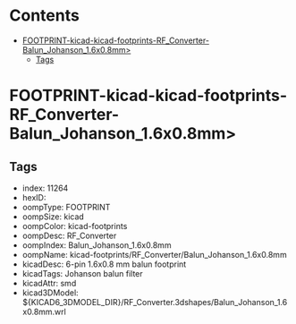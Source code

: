 



Contents
========

* [FOOTPRINT-kicad-kicad-footprints-RF_Converter-Balun_Johanson_1.6x0.8mm>](#footprint-kicad-kicad-footprints-rf_converter-balun_johanson_16x08mm)
	* [Tags](#tags)

# FOOTPRINT-kicad-kicad-footprints-RF_Converter-Balun_Johanson_1.6x0.8mm>

## Tags

- index: 11264
- hexID: 
- oompType: FOOTPRINT
- oompSize: kicad
- oompColor: kicad-footprints
- oompDesc: RF_Converter
- oompIndex: Balun_Johanson_1.6x0.8mm
- oompName: kicad-footprints/RF_Converter/Balun_Johanson_1.6x0.8mm
- kicadDesc: 6-pin 1.6x0.8 mm balun footprint
- kicadTags: Johanson balun filter
- kicadAttr: smd
- kicad3DModel: ${KICAD6_3DMODEL_DIR}/RF_Converter.3dshapes/Balun_Johanson_1.6x0.8mm.wrl
